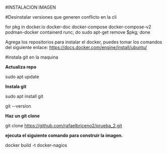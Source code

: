 #INSTALACION IMAGEN

#Desinstalar versiones que generen conflicto en la cli 

for pkg in docker.io docker-doc docker-compose docker-compose-v2 podman-docker containerd runc; do sudo apt-get remove $pkg; done

Agrega los repositorios para instalar el docker, puedes tomar los comandos del siguiente enlace:
https://docs.docker.com/engine/install/ubuntu/

 #instala git en la maquina

**Actualiza repo**

sudo apt update

**Instala git** 

sudo apt install git 

git --version 

**Haz un git clone**

git clone https://github.com/rafaelbriceno2/prueba_2.git

**ejecuta el siguiente comando para construir la imagen.**

docker build -t docker-nagios






